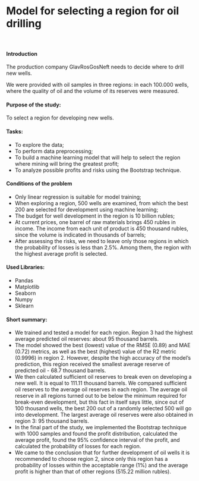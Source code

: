 # Model for selecting a region for oil drilling
​
#### Introduction

The production company GlavRosGosNeft needs to decide where to drill new wells.

We were provided with oil samples in three regions: in each 100.000 wells, where the quality of oil and the volume of its reserves were measured.

#### Purpose of the study:

To select a region for developing new wells.

#### Tasks:

- To explore the data;
- To perform data preprocessing;
- To build a machine learning model that will help to select the region where mining will bring the greatest profit;
- To аnalyze possible profits and risks using the Bootstrap technique.

#### Conditions of the problem

- Only linear regression is suitable for model training;
- When exploring a region, 500 wells are examined, from which the best 200 are selected for development using machine learning;
- The budget for well development in the region is 10 billion rubles;
- At current prices, one barrel of raw materials brings 450 rubles in income. The income from each unit of product is 450 thousand rubles, since the volume is indicated in thousands of barrels;
- After assessing the risks, we need to leave only those regions in which the probability of losses is less than 2.5%. Among them, the region with the highest average profit is selected.

#### Used Libraries:
- Pandas
- Matplotlib
- Seaborn
- Numpy
- Sklearn

#### Short summary:
- We trained and tested a model for each region. Region 3 had the highest average predicted oil reserves: about 95 thousand barrels.
- The model showed the best (lowest) value of the RMSE (0.89) and MAE (0.72) metrics, as well as the best (highest) value of the R2 metric (0.9996) in region 2. However, despite the high accuracy of the model’s prediction, this region received the smallest average reserve of predicted oil - 68.7 thousand barrels.
- We then calculated sufficient oil reserves to break even on developing a new well. It is equal to 111.11 thousand barrels. We compared sufficient oil reserves to the average oil reserves in each region. The average oil reserve in all regions turned out to be below the minimum required for break-even development, but this fact in itself says little, since out of 100 thousand wells, the best 200 out of a randomly selected 500 will go into development. The largest average oil reserves were also obtained in region 3: 95 thousand barrels.
- In the final part of the study, we implemented the Bootstrap technique with 1000 samples and found the profit distribution, calculated the average profit, found the 95% confidence interval of the profit, and calculated the probability of losses for each region.
- We came to the conclusion that for further development of oil wells it is recommended to choose region 2, since only this region has a probability of losses within the acceptable range (1%) and the average profit is higher than that of other regions (515.22 million rubles).
